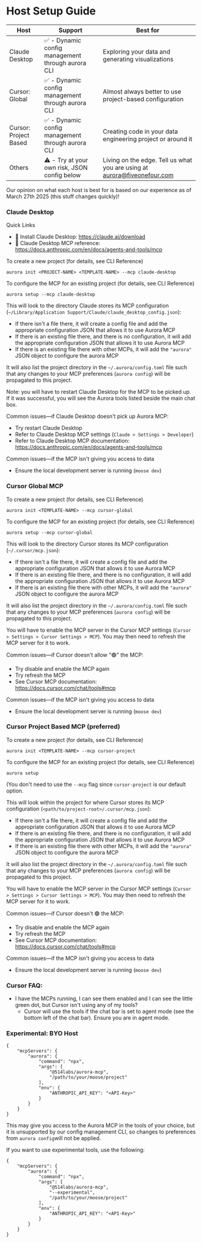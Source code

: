 # Host Setup Guide

| Host | Support | Best for |
| --- | --- | --- |
| Claude Desktop | ✅ - Dynamic config management through aurora CLI | Exploring your data and generating visualizations |
| Cursor: Global | ✅ - Dynamic config management through aurora CLI | Almost always better to use project-based configuration |
| Cursor: Project Based | ✅ - Dynamic config management through aurora CLI | Creating code in your data engineering project or around it |
| Others | ⚠️ - Try at your own risk, JSON config below | Living on the edge. Tell us what you are using at aurora@fiveonefour.com |

Our opinion on what each host is best for is based on our experience as of March 27th 2025 (this stuff changes quickly)!

### Claude Desktop

Quick Links

- 🔗 Install Claude Desktop: https://claude.ai/download
- 🔗 Claude Desktop MCP reference: https://docs.anthropic.com/en/docs/agents-and-tools/mcp

To create a new project (for details, see CLI Reference)

```
aurora init <PROJECT-NAME> <TEMPLATE-NAME> --mcp claude-desktop
```

To configure the MCP for an existing project (for details, see CLI Reference)

```
aurora setup --mcp claude-desktop
```

This will look to the directory Claude stores its MCP configuration (`~/Library/Application Support/Claude/claude_desktop_config.json`):

- If there isn't a file there, it will create a config file and add the appropriate configuration JSON that allows it to use Aurora MCP
- If there is an existing file there, and there is no configuration, it will add the appropriate configuration JSON that allows it to use Aurora MCP
- If there is an existing file there with other MCPs, it will add the `"aurora"` JSON object to configure the aurora MCP

It will also list the project directory in the `~/.aurora/config.toml` file such that any changes to your MCP preferences (`aurora config`) will be propagated to this project.

Note: you will have to restart Claude Desktop for the MCP to be picked up. If it was successful, you will see the Aurora tools listed beside the main chat box.

Common issues—if Claude Desktop doesn't pick up Aurora MCP:

- Try restart Claude Desktop
- Refer to Claude Desktop MCP settings (`Claude > Settings > Developer`)
- Refer to Claude Desktop MCP documentation: https://docs.anthropic.com/en/docs/agents-and-tools/mcp

Common issues—if the MCP isn't giving you access to data

- Ensure the local development server is running (`moose dev`)

### Cursor Global MCP

To create a new project (for details, see CLI Reference)

```
aurora init <TEMPLATE-NAME> --mcp cursor-global
```

To configure the MCP for an existing project (for details, see CLI Reference)

```
aurora setup --mcp cursor-global
```

This will look to the directory Cursor stores its MCP configuration (`~/.cursor/mcp.json`):

- If there isn't a file there, it will create a config file and add the appropriate configuration JSON that allows it to use Aurora MCP
- If there is an existing file there, and there is no configuration, it will add the appropriate configuration JSON that allows it to use Aurora MCP
- If there is an existing file there with other MCPs, it will add the `"aurora"` JSON object to configure the aurora MCP

It will also list the project directory in the `~/.aurora/config.toml` file such that any changes to your MCP preferences (`aurora config`) will be propagated to this project.

You will have to enable the MCP server in the Cursor MCP settings (`Cursor > Settings > Cursor Settings > MCP`). You may then need to refresh the MCP server for it to work.

Common issues—if Cursor doesn't allow "🟢" the MCP:

- Try disable and enable the MCP again
- Try refresh the MCP
- See Cursor MCP documentation: https://docs.cursor.com/chat/tools#mcp

Common issues—if the MCP isn't giving you access to data

- Ensure the local development server is running (`moose dev`)

### Cursor Project Based MCP (preferred)

To create a new project (for details, see CLI Reference)

```
aurora init <TEMPLATE-NAME> --mcp cursor-project
```

To configure the MCP for an existing project (for details, see CLI Reference)

```
aurora setup
```

(You don't need to use the `--mcp` flag since `cursor-project` is our default option.

This will look within the project for where Cursor stores its MCP configuration (`<path/to/project-root>/.cursor/mcp.json`):

- If there isn't a file there, it will create a config file and add the appropriate configuration JSON that allows it to use Aurora MCP
- If there is an existing file there, and there is no configuration, it will add the appropriate configuration JSON that allows it to use Aurora MCP
- If there is an existing file there with other MCPs, it will add the `"aurora"` JSON object to configure the aurora MCP

It will also list the project directory in the `~/.aurora/config.toml` file such that any changes to your MCP preferences (`aurora config`) will be propagated to this project.

You will have to enable the MCP server in the Cursor MCP settings (`Cursor > Settings > Cursor Settings > MCP`). You may then need to refresh the MCP server for it to work.

Common issues—if Cursor doesn't 🟢 the MCP:

- Try disable and enable the MCP again
- Try refresh the MCP
- See Cursor MCP documentation: https://docs.cursor.com/chat/tools#mcp

Common issues—if the MCP isn't giving you access to data

- Ensure the local development server is running (`moose dev`)

### Cursor FAQ:

- I have the MCPs running, I can see them enabled and I can see the little green dot, but Cursor isn't using any of my tools?
    - Cursor will use the tools if the chat bar is set to agent mode (see the bottom left of the chat bar). Ensure you are in agent mode.

### Experimental: BYO Host

```
{
    "mcpServers": {
        "aurora": {
            "command": "npx",
            "args": [
                "@514labs/aurora-mcp",
                "/path/to/your/moose/project"
            ],
            "env": {
                "ANTHROPIC_API_KEY": "<API-Key>"
            }
        }
    }
}
```

This may give you access to the Aurora MCP in the tools of your choice, but it is unsupported by our config management CLI, so changes to preferences from `aurora config`will not be applied.

If you want to use experimental tools, use the following:

```
{
    "mcpServers": {
        "aurora": {
            "command": "npx",
            "args": [
                "@514labs/aurora-mcp",
                "--experimental",
                "/path/to/your/moose/project"
            ],
            "env": {
                "ANTHROPIC_API_KEY": "<API-Key>"
            }
        }
    }
}
```
